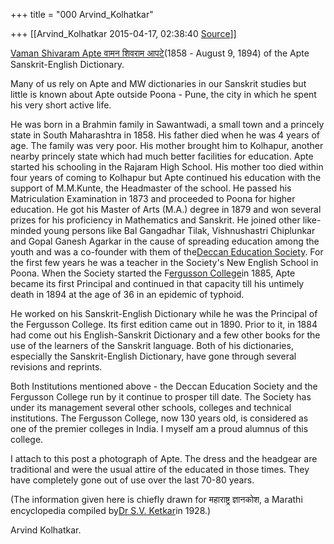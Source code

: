 +++
title = "000 Arvind_Kolhatkar"

+++
[[Arvind_Kolhatkar	2015-04-17, 02:38:40 [Source](https://groups.google.com/g/samskrita/c/3rw9iWAn04s)]]



[Vaman Shivaram Apte वामन शिवराम आपटे](http://fr.wikipedia.org/wiki/Vaman_Shivram_Apte)(1858 - August 9, 1894) of the Apte Sanskrit-English Dictionary.

  

Many of us rely on Apte and MW dictionaries in our Sanskrit studies but little is known about Apte outside Poona - Pune, the city in which he spent his very short active life.  

  

He was born in a Brahmin family in Sawantwadi, a small town and a princely state in South Maharashtra in 1858. His father died when he was 4 years of age. The family was very poor. His mother brought him to Kolhapur, another nearby princely state which had much better facilities for education. Apte started his schooling in the Rajaram High School. His mother too died within four years of coming to Kolhapur but Apte continued his education with the support of M.M.Kunte, the Headmaster of the school. He passed his Matriculation Examination in 1873 and proceeded to Poona for higher education. He got his Master of Arts (M.A.) degree in 1879 and won several prizes for his proficiency in Mathematics and Sanskrit. He joined other like-minded young persons like Bal Gangadhar Tilak, Vishnushastri Chiplunkar and Gopal Ganesh Agarkar in the cause of spreading education among the youth and was a co-founder with them of the[Deccan Education Society](http://www.despune.org/). For the first few years he was a teacher in the Society's New English School in Poona. When the Society started the F[ergusson College](http://www.fergusson.edu/)in 1885, Apte became its first Principal and continued in that capacity till his untimely death in 1894 at the age of 36 in an epidemic of typhoid.

  

He worked on his Sanskrit-English Dictionary while he was the Principal of the Fergusson College. Its first edition came out in 1890. Prior to it, in 1884 had come out his English-Sanskrit Dictionary and a few other books for the use of the learners of the Sanskrit language. Both of his dictionaries, especially the Sanskrit-English Dictionary, have gone through several revisions and reprints.

  

Both Institutions mentioned above - the Deccan Education Society and the Fergusson College run by it continue to prosper till date. The Society has under its management several other schools, colleges and technical institutions. The Fergusson College, now 130 years old, is considered as one of the premier colleges in India. I myself am a proud alumnus of this college.

  

I attach to this post a photograph of Apte. The dress and the headgear are traditional and were the usual attire of the educated in those times. They have completely gone out of use over the last 70-80 years.

  

(The information given here is chiefly drawn for महाराष्ट्र ज्ञानकोश, a Marathi encyclopedia compiled by[Dr S.V. Ketkar](http://en.wikipedia.org/wiki/Shridhar_Venkatesh_Ketkar)in 1928.)

  

Arvind Kolhatkar.

  

